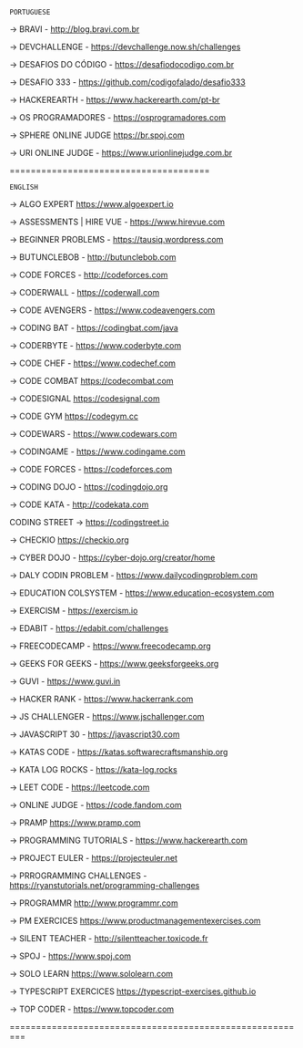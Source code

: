 ```
PORTUGUESE
```


-> BRAVI - 
http://blog.bravi.com.br


-> DEVCHALLENGE -
https://devchallenge.now.sh/challenges


-> DESAFIOS DO CÓDIGO - 
https://desafiodocodigo.com.br


-> DESAFIO 333 - 
https://github.com/codigofalado/desafio333


-> HACKEREARTH - 
https://www.hackerearth.com/pt-br


-> OS PROGRAMADORES - 
https://osprogramadores.com


-> SPHERE ONLINE JUDGE
https://br.spoj.com


-> URI ONLINE JUDGE - 
https://www.urionlinejudge.com.br

======================================



```
ENGLISH
```

-> ALGO EXPERT
https://www.algoexpert.io


-> ASSESSMENTS | HIRE VUE - 
https://www.hirevue.com


-> BEGINNER PROBLEMS -
https://tausiq.wordpress.com


-> BUTUNCLEBOB -
http://butunclebob.com


-> CODE FORCES -
http://codeforces.com


-> CODERWALL -
https://coderwall.com


-> CODE AVENGERS -
https://www.codeavengers.com


-> CODING BAT -
https://codingbat.com/java


-> CODERBYTE -
https://www.coderbyte.com


-> CODE CHEF -
https://www.codechef.com


-> CODE COMBAT
https://codecombat.com


-> CODESIGNAL
https://codesignal.com


-> CODE GYM
https://codegym.cc


-> CODEWARS -
https://www.codewars.com


-> CODINGAME -
https://www.codingame.com


-> CODE FORCES -
https://codeforces.com


-> CODING DOJO -
https://codingdojo.org


-> CODE KATA -
http://codekata.com


CODING STREET
-> https://codingstreet.io


-> CHECKIO
https://checkio.org


-> CYBER DOJO -
https://cyber-dojo.org/creator/home


-> DALY CODIN PROBLEM -
https://www.dailycodingproblem.com


-> EDUCATION COLSYSTEM -
https://www.education-ecosystem.com


-> EXERCISM -
https://exercism.io


-> EDABIT -
https://edabit.com/challenges


-> FREECODECAMP -
https://www.freecodecamp.org


-> GEEKS FOR GEEKS -
https://www.geeksforgeeks.org


-> GUVI -
https://www.guvi.in


-> HACKER RANK -
https://www.hackerrank.com


-> JS CHALLENGER -
https://www.jschallenger.com


-> JAVASCRIPT 30 -
https://javascript30.com


-> KATAS CODE -
https://katas.softwarecraftsmanship.org


-> KATA LOG ROCKS -
https://kata-log.rocks


-> LEET CODE -
https://leetcode.com


-> ONLINE JUDGE -
https://code.fandom.com


-> PRAMP
https://www.pramp.com


-> PROGRAMMING TUTORIALS -
https://www.hackerearth.com


-> PROJECT EULER -
https://projecteuler.net


-> PRROGRAMMING CHALLENGES -
https://ryanstutorials.net/programming-challenges


-> PROGRAMMR
http://www.programmr.com


-> PM EXERCICES
https://www.productmanagementexercises.com


-> SILENT TEACHER -
http://silentteacher.toxicode.fr


-> SPOJ -
https://www.spoj.com


-> SOLO LEARN
https://www.sololearn.com


-> TYPESCRIPT EXERCICES
https://typescript-exercises.github.io


-> TOP CODER -
https://www.topcoder.com

=========================================================

